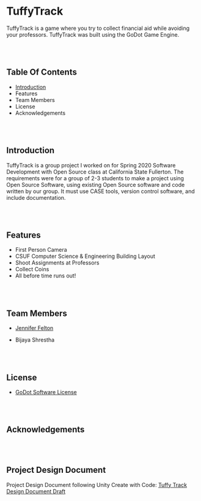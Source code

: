 # TuffyTrack <br>
  
TuffyTrack is a game where you try to collect financial aid while avoiding your professors. TuffyTrack was built using the GoDot Game Engine.


<br> <br>
## Table Of Contents  <br>
  
* [Introduction](#Introduction)
* Features
* Team Members
* License 
* Acknowledgements

<br> <br>
## Introduction <a name="Introduction"></a> <br>

TuffyTrack is a group project I worked on for Spring 2020 Software Development with Open Source class at California State Fullerton. The requirements were for a group of 2-3 students to make a project using Open Source Software, using existing Open Source software and code written by our group. It must use CASE tools, version control software, and include documentation.

<br><br>
## Features

- First Person Camera
- CSUF Computer Science & Engineering Building Layout
- Shoot Assignments at Professors
- Collect Coins
- All before time runs out!

<br><br>
## Team Members  <br>
* [Jennifer Felton](http://github.com/jenniferafelton)

* Bijaya Shrestha 
 
 <br><br>
 ## License
- <a href="https://godotengine.org/license">GoDot Software License</a><br>

<br><br>
## Acknowledgements

<br><br>
## Project Design Document  <br>
  
 Project Design Document following Unity Create with Code: [Tuffy Track Design Document Draft](https://docs.google.com/document/d/1gM-XuaRoPO-Y9-sQ82h3-fD7zTvzEY25YKFyobfi3Ew/edit?usp=sharing)

